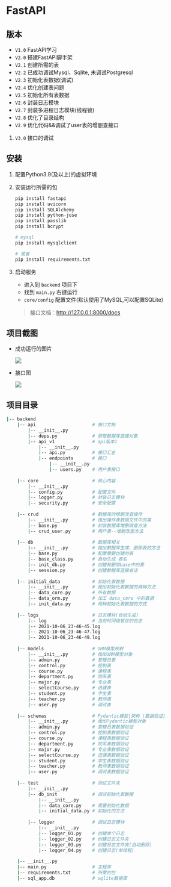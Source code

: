 # FastAPI

## 版本

+ `V1.0` FastAPI学习
+ `V2.0` 搭建FastAPI脚手架
+ `V2.1` 创建所需的表
+ `V2.2` 已成功调试Mysql、Sqlite, 未调试Postgresql
+ `V2.3` 初始化表数据(调试)
+ `V2.4` 优化创建表问题
+ `V2.5` 初始化所有表数据
+ `V2.6` 封装日志模块
+ `V2.7` 封装多进程日志模块(线程锁)
+ `V2.8` 优化了目录结构
+ `V2.9` 优化代码&&调试了user表的增删查接口

1. `V3.0` 接口的调试

## 安装

1. 配置Python3.9(及以上)的虚拟环境

2. 安装运行所需的包

   ```python
   pip install fastapi
   pip install uvicorn
   pip install SQLAlchemy
   pip install python-jose
   pip install passlib
   pip install bcrypt
   
   # mysql
   pip install mysqlclient
   
   # 或者
   pip install requirements.txt
   ```


3. 启动服务

    + 进入到 `backend` 项目下
    + 找到 `main.py` 右键运行
    + `core/config` 配置文件(默认使用了MySQL,可以配置SQLite)

   > 接口文档：http://127.0.0.1:8000/docs

## 项目截图

+ 成功运行的图片

  ![](https://gitee.com/zxiaosi/image/raw/master/Project/Vue+FastAPI/image-20211021164103094.png)

+ 接口图

  ![](https://gitee.com/zxiaosi/image/raw/master/Project/Vue+FastAPI/backend-%E6%8E%A5%E5%8F%A3.png)

## 项目目录

```sh
|-- backend
    |-- api					    # 接口文档
        |-- __init__.py	        
        |-- deps.py	            # 获取数据库连接对象
        |-- api_v1              # api版本1
            |-- __init__.py	       	        
            |-- api.py	       	# 接口汇总       
            |-- endpoints	    # 接口
                |-- __init__.py	           
                |-- users.py	# 用户表接口
                         
	|-- core					# 核心内容
		|-- __init__.py			    
		|-- config.py			# 配置文件
		|-- logger.py		    # 封装日志模块
		|-- security.py		    # 安全配置
		
	|-- crud					# 数据库的增删改查操作
		|-- __init__.py			# 抛出操作表数据文件中的类
		|-- base.py			    # 封装数据库增删改查方法
		|-- crud_user.py		# 用户表--增删改查方法
		
 	|-- db						# 数据库相关
 		|-- __init__.py			# 抛出数据库生成、删除表的方法
		|-- base.py				# 配置需要创建的表
		|-- base_class.py		# 自动生成 表名
		|-- init_db.py			# 创建和删除base中的表
		|-- session.py			# 创建数据库连接会话
		
	|-- initial_data            # 初始化表数据
    	|-- __init__.py			# 抛出初始化表数据的两种方法
    	|-- data_core.py		# 所有数据
    	|-- data_orm.py			# 加工 data_core 中的数据
    	|-- init_data.py		# 两种初始化表数据的方式
    	
    |-- logs                    # 日志模块(自动生成)
        |-- log                 # 当前时间段暂存的日志
        |-- 2021-10-06_23-46-45.log			    
        |-- 2021-10-06_23-46-47.log			    
        |-- 2021-10-06_23-46-49.log		
        	    
	|-- models                  # ORM模型映射
		|-- __init__.py			# 抛出ORM模型对象
		|-- admin.py			# 管理员表
		|-- control.py			# 控制表
		|-- course.py			# 课程表
		|-- department.py		# 院系表
		|-- major.py			# 专业表
		|-- selectCourse.py		# 选课表
		|-- student.py			# 学生表
		|-- teacher.py			# 教师表
		|-- user.py				# 调试表
		
	|-- schemas                 # Pydantic模型|架构 (数据验证)
		|-- __init__.py			# 抛出Pydantic模型对象
		|-- admin.py			# 管理员表数据验证
		|-- control.py			# 控制表数据验证
		|-- course.py			# 课程表数据验证
		|-- department.py		# 院系表数据验证
		|-- major.py			# 专业表数据验证
		|-- selectCourse.py		# 选课表数据验证
		|-- student.py			# 学生表数据验证
		|-- teacher.py			# 教师表数据验证
		|-- user.py				# 调试表数据验证
		
	|-- test                    # 测试文件夹
    	|-- __init__.py				
    	|-- db_init				# 调试初始化表数据
    		|-- __init__.py			
    		|-- data_core.py	# 需要初始化数据
    		|-- initial_data.py	# 初始化的方法
    		
    	|-- logger              # 调试日志模块
    	    |-- __init__.py			
    	    |-- logger_01.py	# 创建单个日志
    	    |-- logger_02.py	# 创建日志文件夹
    	    |-- logger_03.py	# 创建日志文件夹(自动删除)
    	    |-- logger_04.py	# 创建日志(单线程)
    	    
	|-- __init__.py
	|-- main.py					# 主程序
	|-- requirements.txt		# 所需的包
	|-- sql_app.db              # sqlite数据库
```

